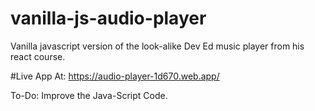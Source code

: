 # vanilla-js-audio-player
Vanilla javascript version of the look-alike Dev Ed music player from his react course.

#Live App At:
<a href="https://audio-player-1d670.web.app/">https://audio-player-1d670.web.app/</a>

To-Do: Improve the Java-Script Code.
